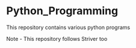 # Python_Programming
This repository contains various python programs 


Note - This repository follows Striver too
